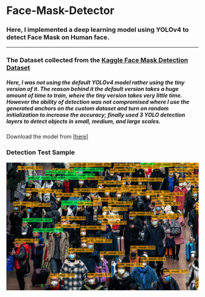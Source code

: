 # Face-Mask-Detector
### Here, I implemented a deep learning model using YOLOv4 to detect Face Mask on Human face. 

------------------------------------------------------------------------------------------------
### The Dataset collected from the [Kaggle Face Mask Detection Dataset](https://www.kaggle.com/andrewmvd/face-mask-detection)

##### Here, I was not using the default YOLOv4 model rather using the tiny version of it. The reason behind it the default version takes a huge amount of time to train, where the tiny version takes very little time. However the ability of detection was not compromised where I use the generated anchors on the custom dataset and turn on random initialization to increase the accuracy; finally used 3 YOLO detection layers to detect objects in small, medium, and large scales.
Download the model from [[here]](https://github.com/tamim662/Face-Mask-Detection/raw/main/yolov4-tiny-face_mask_final.weights)
### Detection Test Sample
![Predictions](https://github.com/tamim662/Face-Mask-Detection/blob/main/predictions.jpg)



